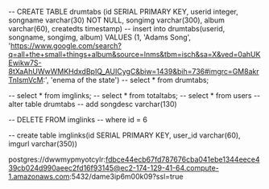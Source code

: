 -- CREATE TABLE drumtabs (id SERIAL PRIMARY KEY, userid integer, songname varchar(30) NOT NULL, songimg varchar(300), album varchar(60), createdts timestamp)
-- insert into drumtabs(userid, songname, songimg, album) VALUES (1, 'Adams Song', 'https://www.google.com/search?q=all+the+small+things+album&source=lnms&tbm=isch&sa=X&ved=0ahUKEwikw7S-8tXaAhUWwWMKHdxdBpIQ_AUICygC&biw=1439&bih=736#imgrc=GM8akrTnIsmVcM:', 'enema of the state')
-- select * from drumtabs;

-- select * from imglinks;
-- select * from totaltabs;
-- select * from users
-- alter table drumtabs
-- add songdesc varchar(130)

-- DELETE FROM imglinks
-- where id = 6

-- create table imglinks(id SERIAL PRIMARY KEY, user_id varchar(60), imgurl varchar(350))


postgres://dwwmypmyotcylr:fdbce44ecb67fd787676cba041ebe1344eece439cb024d990aeec2fd16f93145@ec2-174-129-41-64.compute-1.amazonaws.com:5432/dame3ip6m00k09?ssl=true
